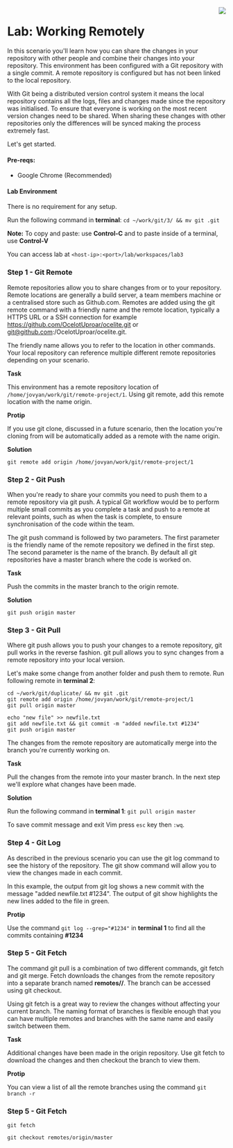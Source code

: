 <img align="right" src="../logo-small.png">

# Lab: Working Remotely

In this scenario you'll learn how you can share the changes in your repository with other people and combine their changes into your repository. This environment has been configured with a Git repository with a single commit. A remote repository is configured but has not been linked to the local repository.

With Git being a distributed version control system it means the local repository contains all the logs, files and changes made since the repository was initialised. To ensure that everyone is working on the most recent version changes need to be shared. When sharing these changes with other repositories only the differences will be synced making the process extremely fast.

Let's get started.

#### Pre-reqs:
- Google Chrome (Recommended)

#### Lab Environment
There is no requirement for any setup.

Run the following command in **terminal**:
`cd ~/work/git/3/ && mv git .git`

**Note:** To copy and paste: use **Control-C** and to paste inside of a terminal, use **Control-V**

You can access lab at `<host-ip>:<port>/lab/workspaces/lab3`

### Step 1 - Git Remote
Remote repositories allow you to share changes from or to your repository. Remote locations are generally a build server, a team members machine or a centralised store such as Github.com. Remotes are added using the git remote command with a friendly name and the remote location, typically a HTTPS URL or a SSH connection for example https://github.com/OcelotUproar/ocelite.git or git@github.com:/OcelotUproar/ocelite.git.

The friendly name allows you to refer to the location in other commands. Your local repository can reference multiple different remote repositories depending on your scenario.

**Task**

This environment has a remote repository location of `/home/jovyan/work/git/remote-project/1`. Using git remote, add this remote location with the name origin.

**Protip**

If you use git clone, discussed in a future scenario, then the location you're cloning from will be automatically added as a remote with the name origin.

**Solution**

`git remote add origin /home/jovyan/work/git/remote-project/1`


### Step 2 - Git Push
When you're ready to share your commits you need to push them to a remote repository via git push. A typical Git workflow would be to perform multiple small commits as you complete a task and push to a remote at relevant points, such as when the task is complete, to ensure synchronisation of the code within the team.

The git push command is followed by two parameters. The first parameter is the friendly name of the remote repository we defined in the first step. The second parameter is the name of the branch. By default all git repositories have a master branch where the code is worked on.

**Task**

Push the commits in the master branch to the origin remote.

**Solution**

`git push origin master`


### Step 3 - Git Pull
Where git push allows you to push your changes to a remote repository, git pull works in the reverse fashion. git pull allows you to sync changes from a remote repository into your local version.

Let's make some change from another folder and push them to remote. Run following remote in **terminal 2**:

```
cd ~/work/git/duplicate/ && mv git .git
git remote add origin /home/jovyan/work/git/remote-project/1
git pull origin master

echo "new file" >> newfile.txt
git add newfile.txt && git commit -m "added newfile.txt #1234"
git push origin master

```

The changes from the remote repository are automatically merge into the branch you're currently working on.

**Task**

Pull the changes from the remote into your master branch.
In the next step we'll explore what changes have been made.

**Solution**

Run the following command in **terminal 1**:
`git pull origin master`

To save commit message and exit Vim press `esc` key then `:wq`.


### Step 4 - Git Log
As described in the previous scenario you can use the git log command to see the history of the repository. The git show command will allow you to view the changes made in each commit.

In this example, the output from git log shows a new commit with the message "added newfile.txt #1234". The output of git show highlights the new lines added to the file in green.

**Protip**

Use the command `git log --grep="#1234"` in **terminal 1** to find all the commits containing **#1234**


### Step 5 - Git Fetch
The command git pull is a combination of two different commands, git fetch and git merge. Fetch downloads the changes from the remote repository into a separate branch named **remotes/<remote-name>/<remote-branch-name>**. The branch can be accessed using git checkout.

Using git fetch is a great way to review the changes without affecting your current branch. The naming format of branches is flexible enough that you can have multiple remotes and branches with the same name and easily switch between them.

**Task**

Additional changes have been made in the origin repository. Use git fetch to download the changes and then checkout the branch to view them.

**Protip**

You can view a list of all the remote branches using the command `git branch -r`


### Step 5 - Git Fetch
`git fetch`

`git checkout remotes/origin/master`

